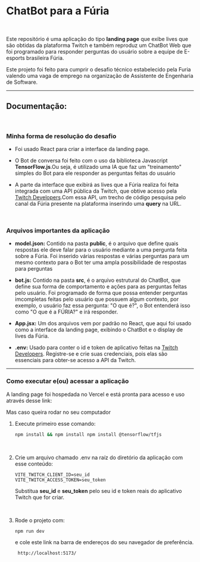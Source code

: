 # ChatBot para a Fúria

<br>

Este repositório é uma aplicação do tipo **landing page** que exibe lives que são obtidas da plataforma Twitch e também reproduz um ChatBot Web que foi programado para responder perguntas do usuário sobre a equipe de E-esports brasileira Fúria.

Este projeto foi feito para cumprir o desafio técnico estabelecido pela Furia valendo uma vaga de emprego na organização de Assistente de Engenharia de Software.

****

## Documentação:

<br>

### Minha forma de resolução do desafio

- Foi usado React para criar a interface da landing page.

- O Bot de conversa foi feito com o uso da biblioteca Javascript **TensorFlow.js**.Ou seja, é utilizado uma IA que faz um "treinamento" simples do Bot para ele responder as perguntas feitas do usuário

- A parte da interface que exibirá as lives que a Fúria realiza foi feita integrada com uma API pública da Twitch, que obtive acesso pela <a href="https://dev.twitch.tv/">Twitch Developers</a>.Com essa API, um trecho de código pesquisa pelo canal da Fúria presente na plataforma inserindo uma **query** na URL.

<br>

### Arquivos importantes da aplicação

- **model.json:** Contido na pasta **public**, é o arquivo que define quais respostas ele deve falar para o usuário mediante a uma pergunta feita sobre a Fúria. Foi inserido várias respostas e várias perguntas para um mesmo contexto para o Bot ter uma ampla possibilidade de respostas para perguntas 

- **bot.js:** Contido na pasta **src**, é o arquivo estrutural do ChatBot, que define sua forma de comportamento e ações para as perguntas feitas pelo usuário. Foi programado de forma que possa entender perguntas imcompletas feitas pelo usuário que possuem algum contexto, por exemplo, o usuário faz essa pergunta: "O que é?", o Bot entenderá isso como "O que é a FÚRIA?" e irá responder.

- **App.jsx:** Um dos arquivos vem por padrão no React, que aqui foi usado como a interface da landing page, exibindo o ChatBot e o display de lives da Fúria.

- **.env:** Usado para conter o id e token de aplicativo feitas na <a href="https://dev.twitch.tv/">Twitch Developers</a>. Registre-se e crie suas credenciais, pois elas são essenciais para obter-se acesso a API da Twitch.

****

### Como executar e(ou) acessar a aplicação

A landing page foi hospedada no Vercel e está pronta para acesso e uso através desse link: <a href=""></a>

Mas caso queira rodar no seu computador

1. Execute primeiro esse comando: 
   ```bash
   npm install && npm install npm install @tensorflow/tfjs
   ```

   <br>

2. Crie um arquivo chamado .env na raíz do diretório da aplicação com esse conteúdo:
   ```env
   VITE_TWITCH_CLIENT_ID=seu_id
   VITE_TWITCH_ACCESS_TOKEN=seu_token
   ```
   Substitua **seu_id** e **seu_token** pelo seu id e token reais do aplicativo Twitch que for criar.

   <br>

3. Rode o projeto com:
   ```bash
   npm run dev
   ```
   e cole este link na barra de endereços do seu navegador de preferência.
   ```bash
    http://localhost:5173/
   ```
